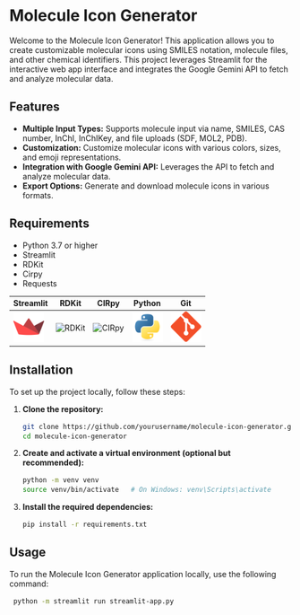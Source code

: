 # Molecule Icon Generator

Welcome to the Molecule Icon Generator! This application allows you to create customizable molecular icons using SMILES notation, molecule files, and other chemical identifiers. This project leverages Streamlit for the interactive web app interface and integrates the Google Gemini API to fetch and analyze molecular data.

## Features

- **Multiple Input Types:** Supports molecule input via name, SMILES, CAS number, InChI, InChIKey, and file uploads (SDF, MOL2, PDB).
- **Customization:** Customize molecular icons with various colors, sizes, and emoji representations.
- **Integration with Google Gemini API:** Leverages the API to fetch and analyze molecular data.
- **Export Options:** Generate and download molecule icons in various formats.

## Requirements

- Python 3.7 or higher
- Streamlit
- RDKit
- Cirpy
- Requests

| Streamlit | RDKit | CIRpy | Python | Git |
|-----------|-------|-------|--------|-----|
| <img src="https://raw.githubusercontent.com/devicons/devicon/master/icons/streamlit/streamlit-original.svg" title="Streamlit" alt="Streamlit" width="55" height="55"/> | <img src="https://cdn-icons-png.flaticon.com/512/682/682172.png" title="RDKit" alt="RDKit" width="55" height="55"/> | <img src="https://cdn-icons-png.flaticon.com/512/6523/6523724.png" title="CIRpy" alt="CIRpy" width="55" height="55"/> | <img src="https://raw.githubusercontent.com/devicons/devicon/master/icons/python/python-original.svg" title="Python" alt="Python" width="55" height="55"/> | <img src="https://raw.githubusercontent.com/devicons/devicon/master/icons/git/git-original.svg" title="Git" alt="Git" width="55" height="55"/> |

## Installation

To set up the project locally, follow these steps:

1. **Clone the repository:**

    ```bash
    git clone https://github.com/yourusername/molecule-icon-generator.git
    cd molecule-icon-generator
    ```

2. **Create and activate a virtual environment (optional but recommended):**

    ```bash
    python -m venv venv
    source venv/bin/activate   # On Windows: venv\Scripts\activate
    ```

3. **Install the required dependencies:**

    ```bash
    pip install -r requirements.txt
    ```

## Usage

To run the Molecule Icon Generator application locally, use the following command:

```bash
 python -m streamlit run streamlit-app.py
